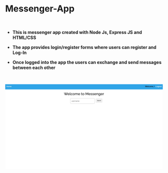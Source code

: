 # Messenger-App

<br/>

- **This is messenger app created with Node Js, Express JS and HTML/CSS**

- **The app provides login/register forms where users can register and Log-In**

- **Once logged into the app the users can exchange and send messages between each other**

<br/>

![Image](./assets/messenger-app.jpg)
